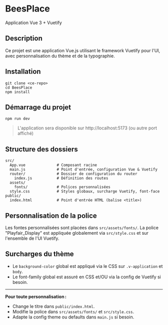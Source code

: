 # BeesPlace

Application Vue 3 + Vuetify

## Description
Ce projet est une application Vue.js utilisant le framework Vuetify pour l'UI, avec personnalisation du thème et de la typographie.

## Installation

```
git clone <ce-repo>
cd BeesPlace
npm install
```

## Démarrage du projet

```
npm run dev
```

> L'application sera disponible sur http://localhost:5173 (ou autre port affiché)

## Structure des dossiers

```
src/
  App.vue              # Composant racine
  main.js              # Point d'entrée, configuration Vue & Vuetify
  router/              # Dossier de configuration du router
    index.js           # Définition des routes
  assets/
    fonts/             # Polices personnalisées
  style.css            # Styles globaux, surcharge Vuetify, font-face
public/
  index.html           # Point d'entrée HTML (balise <title>)
```

## Personnalisation de la police
Les fontes personnalisées sont placées dans `src/assets/fonts/`. La police "Playfair_Display" est appliquée globalement via `src/style.css` et sur l'ensemble de l'UI Vuetify.

## Surcharges du thème
- Le `background-color` global est appliqué via le CSS sur `.v-application` et `body`.
- Le font-family global est assuré en CSS et/OU via la config de Vuetify si besoin.

---

**Pour toute personnalisation :**
- Change le titre dans `public/index.html`.
- Modifie la police dans `src/assets/fonts/` et `src/style.css`.
- Adapte la config theme ou defaults dans `main.js` si besoin.
